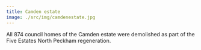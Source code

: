 ```yaml
---
title: Camden estate
image: ./src/img/camdenestate.jpg
---
```


All 874 council homes of the Camden estate were demolished as part of the Five Estates North Peckham regeneration.
